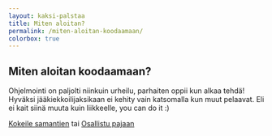 ```yaml
---
layout: kaksi-palstaa
title: Miten aloitan?
permalink: /miten-aloitan-koodaamaan/
colorbox: true
---
```


## Miten aloitan koodaamaan?

Ohjelmointi on paljolti niinkuin urheilu, parhaiten oppii kun alkaa tehdä! Hyväksi jääkiekkoilijaksikaan ei kehity vain katsomalla kun muut pelaavat. Eli ei kait siinä muuta kuin liikkeelle, you can do it :)

<a title="Kokeile tästä!" href="http://learn.code.org/hoc/1" class="button-big" target="_blank">Kokeile samantien</a> tai <a href="/pajat/" class="button-big">Osallistu pajaan</a>